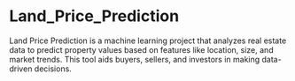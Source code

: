 # Land_Price_Prediction
Land Price Prediction is a machine learning project that analyzes real estate data to predict property values based on features like location, size, and market trends. This tool aids buyers, sellers, and investors in making data-driven decisions.
